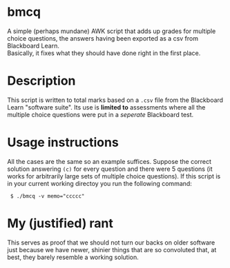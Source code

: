 # bmcq

A simple (perhaps mundane) AWK script that adds up grades for multiple choice questions, 
the answers having been exported as a csv from Blackboard Learn.  
Basically, it fixes what they should have done right in the first place.

# Description

This script is written to total marks based on a `.csv` file from the Blackboard
Learn "software suite". Its use is **limited to** assessments where all the
multiple choice questions were put in a *seperate* Blackboard test.

# Usage instructions

All the cases are the same so an example suffices.  Suppose the correct solution
answering `(c)` for every question and there were 5 questions (it works for
arbitrarily large sets of multiple choice questions).  If this script is in
your current working directoy you run the following command:
```
 $ ./bmcq -v memo="ccccc"
```
# My (justified) rant

This serves as proof that we should not turn our backs on older software just
because we have newer, shinier things that are so convoluted that, at best,
they barely resemble a working solution.
